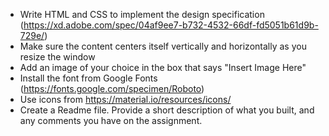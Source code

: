 * Write HTML and CSS to implement the design specification (https://xd.adobe.com/spec/04af9ee7-b732-4532-66df-fd5051b61d9b-729e/)
* Make sure the content centers itself vertically and horizontally as you resize the window
* Add an image of your choice in the box that says "Insert Image Here"
* Install the font from Google Fonts (https://fonts.google.com/specimen/Roboto)
* Use icons from https://material.io/resources/icons/
* Create a Readme file. Provide a short description of what you built,  and any comments you have on the assignment.
